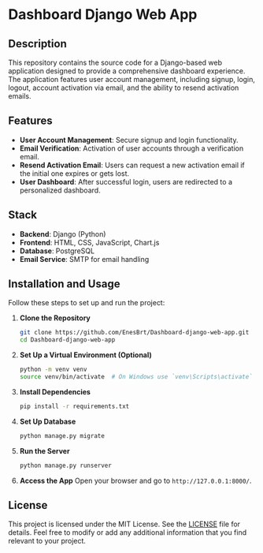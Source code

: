 # Dashboard Django Web App

## Description
This repository contains the source code for a Django-based web application designed to provide a comprehensive dashboard experience. The application features user account management, including signup, login, logout, account activation via email, and the ability to resend activation emails.

## Features
- **User Account Management**: Secure signup and login functionality.
- **Email Verification**: Activation of user accounts through a verification email.
- **Resend Activation Email**: Users can request a new activation email if the initial one expires or gets lost.
- **User Dashboard**: After successful login, users are redirected to a personalized dashboard.

## Stack
- **Backend**: Django (Python)
- **Frontend**: HTML, CSS, JavaScript, Chart.js
- **Database**: PostgreSQL
- **Email Service**: SMTP for email handling

## Installation and Usage
Follow these steps to set up and run the project:

1. **Clone the Repository**
   ```bash
   git clone https://github.com/EnesBrt/Dashboard-django-web-app.git
   cd Dashboard-django-web-app
   ```

2. **Set Up a Virtual Environment (Optional)**
   ```bash
   python -m venv venv
   source venv/bin/activate  # On Windows use `venv\Scripts\activate`
   ```

3. **Install Dependencies**
   ```bash
   pip install -r requirements.txt
   ```

4. **Set Up Database**
   ```bash
   python manage.py migrate
   ```

5. **Run the Server**
   ```bash
   python manage.py runserver
   ```

6. **Access the App**
   Open your browser and go to `http://127.0.0.1:8000/`.

## License
This project is licensed under the MIT License. See the [LICENSE](LICENSE) file for details.
Feel free to modify or add any additional information that you find relevant to your project.

